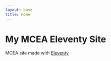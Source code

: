 ```yaml
---
layout: base
title: Home
---
```


# My MCEA Eleventy Site

MCEA site   made with [Eleventy](https://www.11ty.io/)
